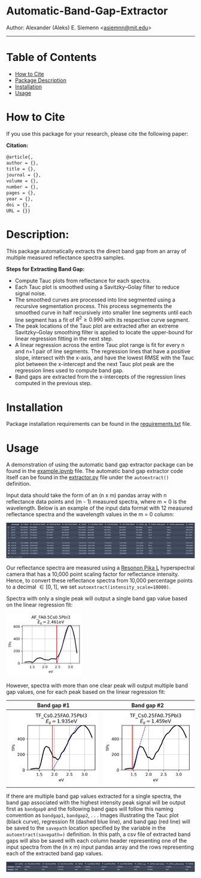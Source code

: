 # Automatic-Band-Gap-Extractor

Author: Alexander (Aleks) E. Siemenn \<asiemnn@mit.edu\>

______________________________________________

# Table of Contents
- [How to Cite](#how-to-cite)
- [Package Description](#description)
- [Installation](#installation)
- [Usage](#usage)


# How to Cite

If you use this package for your research, please cite the following paper:

**Citation:** 

    @article{,
    author = {},
    title = {},
    journal = {},
    volume = {},
    number = {},
    pages = {},
    year = {},
    doi = {},
    URL = {}}

# Description:

This package automatically extracts the direct band gap from an array of multiple measured reflectance spectra samples.

**Steps for Extracting Band Gap:**

- Compute Tauc plots from reflectance for each spectra.
- Each Tauc plot is smoothed using a Savitzky–Golay filter to reduce signal noise.
- The smoothed curves are processed into line segmented using a recursive segmentation process. This process segmements the smoothed curve in half recursively into smaller line segments until each line segment has a fit of $R^2 \geq 0.990$ with its respective curve segment.
- The peak locations of the Tauc plot are extracted after an extreme Savitzky–Golay smoothing filter is applied to locate the upper-bound for linear regression fitting in the next step.
- A linear regression across the entire Tauc plot range is fit for every n and n+1 pair of line segments. The regression lines that have a positive slope, intersect with the x-axis, and have the lowest RMSE with the Tauc plot between the x-intercept and the next Tauc plot peak are the regression lines used to compute band gap.
- Band gaps are extracted from the x-intercepts of the regression lines computed in the previous step.

# Installation

Package installation requirements can be found in the [requirements.txt](./requirements.txt) file.

# Usage

A demonstration of using the automatic band gap extractor package can be found in the [example.ipynb](./example.ipynb) file. The automatic band gap extractor code itself can be found in the [extractor.py](./extractor.py) file under the `autoextract()` definition.

Input data should take the form of an (n x m) pandas array with n reflectance data points and (m - 1) measured spectra, where m = 0 is the wavelength. Below is an example of the input data format with 12 measured reflectance spectra and the wavelength values in the m = 0 column:

![input](./figs/example-input.png)

Our reflectance spectra are measured using a [Resonon Pika L](https://resonon.com/Pika-L) hyperspectral camera that has a 10,000 point scaling factor for reflectance intensity. Hence, to convert these reflectance spectra from 10,000 percentage points to a decimal $\in [0,1]$, we set `autoextract(intensity_scale=10000)`.

Spectra with only a single peak will output a single band gap value based on the linear regression fit:

<img src="./example-data/example-output/AF_FA0.5Cs0.5PbI3.png" width="40%" />

However, spectra with more than one clear peak will output multiple band gap values, one for each peak based on the linear regression fit:

| Band gap #1| Band gap #2 |
| ---------- | ----------- |
| <img src="./example-data/example-output/TF_Cs0.25FA0.75PbI3.png" width="100%" /> | <img src="./example-data/example-output/TF_Cs0.25FA0.75PbI3_bandgap2.png" width="100%" /> |

If there are multiple band gap values extracted for a single spectra, the band gap associated with the highest intensity peak signal will be output first as `bandgap0` and the following band gaps will follow this naming convention as `bandgap1`, `bandgap2`, . . . Images illustrating the Tauc plot (black curve), regression fit (dashed blue line), and band gap (red line) will be saved to the `savepath` location specified by the variable in the `autoextract(savepath=)` definition. In this path, a csv file of extracted band gaps will also be saved with each column header representing one of the input spectra from the (n x m) input pandas array and the rows representing each of the extracted band gap values.

![output](./figs/example-output.png)

